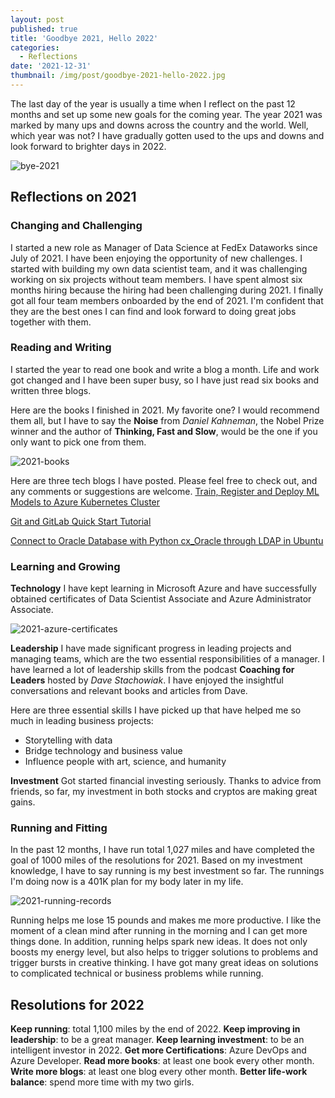 ```yaml
---
layout: post
published: true
title: 'Goodbye 2021, Hello 2022'
categories:
  - Reflections
date: '2021-12-31'
thumbnail: /img/post/goodbye-2021-hello-2022.jpg
---
```

The last day of the year is usually a time when I reflect on the past 12 months and set up some new goals for the coming year. The year 2021 was marked by many ups and downs across the country and the world. Well, which year was not? I have gradually gotten used to the ups and downs and look forward to brighter days in 2022.

<!--more-->

![bye-2021]({{site.baseurl}}/img/post/goodbye-2021-hello-2022.jpg)

## Reflections on 2021

### Changing and Challenging

I started a new role as Manager of Data Science at FedEx Dataworks since July of 2021. I have been enjoying the opportunity of new challenges. I started with building my own data scientist team, and it was challenging working on six projects without team members. I have spent almost six months hiring because the hiring had been challenging during 2021. I finally got all four team members onboarded by the end of 2021. I'm confident that they are the best ones I can find and look forward to doing great jobs together with them.
 
### Reading and Writing

I started the year to read one book and write a blog a month. Life and work got changed and I have been super busy, so I have just read six books and written three blogs. 

Here are the books I finished in 2021. My favorite one? I would recommend them all, but I have to say the **Noise** from _Daniel Kahneman_, the Nobel Prize winner and the author of **Thinking, Fast and Slow**, would be the one if you only want to pick one from them.

![2021-books]({{site.baseurl}}/img/post/2021_English_Books.jpg)

Here are three tech blogs I have posted. Please feel free to check out, and any comments or suggestions are welcome.
[Train, Register and Deploy ML Models to Azure Kubernetes Cluster](https://leifengblog.net/blog/train-register-and-deploy-ml-models-to-azure-kubernetes-cluster/)

[Git and GitLab Quick Start Tutorial](https://leifengblog.net/blog/git-and-gitlab-quick-start-tutorial/)

[Connect to Oracle Database with Python cx_Oracle through LDAP in Ubuntu](https://leifengblog.net/blog/connect-to-oracle-database-with-python-cx-oracle-through-ldap-in-ubuntu/)


### Learning and Growing

**Technology**
I have kept learning in Microsoft Azure and have successfully obtained certificates of Data Scientist Associate and Azure Administrator Associate.

![2021-azure-certificates]({{site.baseurl}}/img/post/2021-azure-ds-ad-certificates.PNG)

**Leadership**
I have made significant progress in leading projects and managing teams, which are the two essential responsibilities of a manager. I have learned a lot of leadership skills from the podcast **Coaching for Leaders** hosted by _Dave Stachowiak_. I have enjoyed the insightful conversations and relevant books and articles from Dave.

Here are three essential skills I have picked up that have helped me so much in leading business projects:
- Storytelling with data
- Bridge technology and business value
- Influence people with art, science, and humanity

**Investment**
Got started financial investing seriously. Thanks to advice from friends, so far, my investment in both stocks and cryptos are making great gains. 


### Running and Fitting

In the past 12 months, I have run total 1,027 miles and have completed the goal of 1000 miles of the resolutions for 2021. Based on my investment knowledge, I have to say running is my best investment so far. The runnings I'm doing now is a 401K plan for my body later in my life.

![2021-running-records]({{site.baseurl}}/img/post/2021-Running_Records.PNG)

Running helps me lose 15 pounds and makes me more productive. I like the moment of a clean mind after running in the morning and I can get more things done. In addition, running helps spark new ideas. It does not only boosts my energy level, but also helps to trigger solutions to problems and trigger bursts in creative thinking. I have got many great ideas on solutions to complicated technical or business problems while running.


## Resolutions for 2022

**Keep running**: total 1,100 miles by the end of 2022.
**Keep improving in leadership**: to be a great manager.
**Keep learning investment**: to be an intelligent investor in 2022.
**Get more Certifications**: Azure DevOps and Azure Developer.
**Read more books**: at least one book every other month.
**Write more blogs**: at least one blog every other month.
**Better life-work balance**: spend more time with my two girls.






